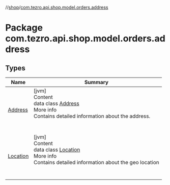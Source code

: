 //[shop](../../index.md)/[com.tezro.api.shop.model.orders.address](index.md)



# Package com.tezro.api.shop.model.orders.address  


## Types  
  
|  Name |  Summary | 
|---|---|
| <a name="com.tezro.api.shop.model.orders.address/Address///PointingToDeclaration/"></a>[Address](-address/index.md)| <a name="com.tezro.api.shop.model.orders.address/Address///PointingToDeclaration/"></a>[jvm]  <br>Content  <br>data class [Address](-address/index.md)  <br>More info  <br>Contains detailed information about the address.  <br><br><br>|
| <a name="com.tezro.api.shop.model.orders.address/Location///PointingToDeclaration/"></a>[Location](-location/index.md)| <a name="com.tezro.api.shop.model.orders.address/Location///PointingToDeclaration/"></a>[jvm]  <br>Content  <br>data class [Location](-location/index.md)  <br>More info  <br>Contains detailed information about the geo location  <br><br><br>|

